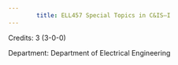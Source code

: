 ```yaml
---
        title: ELL457 Special Topics in C&IS–I
---
```

Credits: 3 (3-0-0)

Department: Department of Electrical Engineering

